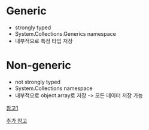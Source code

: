 # Generic
- strongly typed
- System.Collections.Generics namespace
- 내부적으로 특정 타입 저장

# Non-generic
- not strongly typed
- System.Collections namespace
- 내부적으로 object array로 저장 -> 모든 데이터 저장 가능

[참고1](https://www.differencebetween.com/difference-between-generic-and-vs-non-generic-collection-in-c/)

[추가 참고](https://docs.microsoft.com/ko-kr/dotnet/standard/collections/when-to-use-generic-collections)